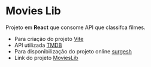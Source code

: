 # Movies Lib

Projeto em **React** que consome API que classifca filmes.

* Para criação do projeto [Vite](https://vitejs.dev/)
* API utilizada [TMDB](https://www.themoviedb.org/)
* Para disponibilização do projeto online [surgesh](https://surge.sh/)
* Link do projeto [MoviesLib](https://innocent-condition.surge.sh/)
